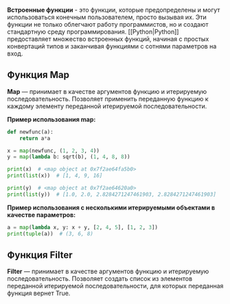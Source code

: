 **Встроенные функции** - это функции, которые предопределены и могут использоваться конечным пользователем, просто вызывая их. Эти функции не только облегчают работу программистов, но и создают стандартную среду программирования. [[Python|Python]] предоставляет множество встроенных функций, начиная с простых конвертаций типов и заканчивая функциями с сотнями параметров на вход.

## Функция Map

**Map** — принимает в качестве аргументов функцию и итерируемую последовательность. Позволяет применить переданную функцию к каждому элементу переданной итерируемой последовательности.

**Пример использования map:**

```Python
def newfunc(a):
	return a*a

x = map(newfunc, (1, 2, 3, 4))
y = map(lambda b: sqrt(b), (1, 4, 8, 8))

print(x)  # <map object at 0x7f2ae64fa5b0>
print(list(x))  # [1, 4, 9, 16]

print(y)  # <map object at 0x7f2ae64620a0>
print(list(y))  # [1.0, 2.0, 2.8284271247461903, 2.8284271247461903]
```

**Пример использования с несколькими итерируемыми объектами в качестве параметров:**

```Python
a = map(lambda x, y: x + y, [2, 4, 5], [1, 2, 3])
print(tuple(a))  # (3, 6, 8)
```
## Функция Filter

**Filter** — принимает в качестве аргументов функцию и итерируемую последовательность. Позволяет создать список из элементов переданной итерируемой последовательности, для которых переданная функция вернет True.
